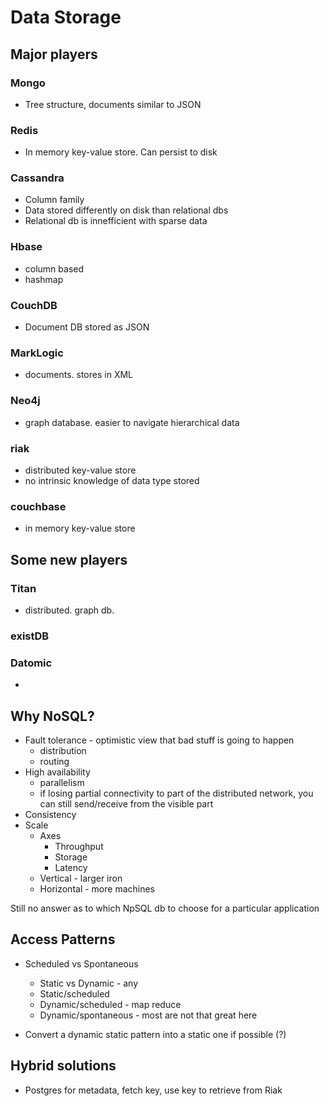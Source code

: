 # Data Storage

## Major players

### Mongo
- Tree structure, documents similar to JSON

### Redis
- In memory key-value store. Can persist to disk

### Cassandra
- Column family
- Data stored differently on disk than relational dbs
- Relational db is innefficient with sparse data

### Hbase
- column based
- hashmap

### CouchDB
- Document DB stored as JSON

### MarkLogic
- documents. stores in XML

### Neo4j
- graph database. easier to navigate hierarchical data

### riak
- distributed key-value store
- no intrinsic knowledge of data type stored

### couchbase
- in memory key-value store

## Some new players

### Titan
- distributed. graph db.

### existDB

### Datomic
-
## Why NoSQL?
- Fault tolerance - optimistic view that bad stuff is going to happen
  - distribution
  - routing
- High availability
  - parallelism
  - if losing partial connectivity to part of the distributed network, you can
    still send/receive from the visible part
- Consistency
- Scale
  - Axes
    - Throughput
    - Storage
    - Latency
  - Vertical - larger iron
  - Horizontal - more machines

Still no answer as to which NpSQL db to choose for a particular application

## Access Patterns
- Scheduled vs Spontaneous
  - Static vs Dynamic - any
  - Static/scheduled
  - Dynamic/scheduled - map reduce
  - Dynamic/spontaneous - most are not that great here

- Convert a dynamic static pattern into a static one if possible (?)

## Hybrid solutions
- Postgres for metadata, fetch key, use key to retrieve from Riak

